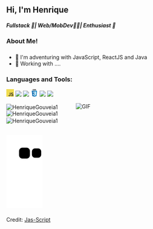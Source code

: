 ## Hi, I'm Henrique

##### Fullstack 🔋| Web/MobDev🏿🤳| Enthusiast 👾

### About Me!

##### 
* 🤖 I'm adventuring with JavaScript, ReactJS and Java
* 🚀 Working with ....
##### 


### Languages and Tools:

<code><img height="20" src="https://raw.githubusercontent.com/github/explore/80688e429a7d4ef2fca1e82350fe8e3517d3494d/topics/javascript/javascript.png"></code>
<code><img height="20" src="https://upload.wikimedia.org/wikipedia/commons/thumb/a/a7/React-icon.svg/1280px-React-icon.svg.png"></code>
<code><img height="20" src="https://image.flaticon.com/icons/png/512/919/919827.png"></code>
<code><img height="20" src="https://raw.githubusercontent.com/github/explore/6c6508f34230f0ac0d49e847a326429eefbfc030/topics/css/css.png"></code>
<code><img height="20" src="https://img.olhardigital.com.br/wp-content/uploads/2015/05/20150520181625.jpg"></code>
<code><img height="20" src="https://gilsonpaulo.com.br/media/nodew.jpg"></code>


<img align="right" alt="GIF" width="320" height="900"  src="https://i.pinimg.com/originals/d8/aa/53/d8aa532214d5b380b9984f3c00ebbd81.png">

<img align="center" width=500 src="https://github-readme-stats.vercel.app/api/top-langs/?username=HenriqueGouveia1&count_private=true&theme=radical" alt="HenriqueGouveia1" >

<img src="https://github-readme-stats.vercel.app/api?username=HenriqueGouveia1&show_icons=true&hide_border=true&count_private=true&theme=shades-of-purple&icon_color=fad000" alt="HenriqueGouveia1">
<img align="center" src="https://github-readme-streak-stats.herokuapp.com/?user=HenriqueGouveia1&count_private=true&theme=radical" alt="HenriqueGouveia1">

![Snake animation](https://github.com/rafaballerini/rafaballerini/blob/output/github-contribution-grid-snake.svg)
----
Credit: [Jas-Script](https://github.com/Jas-Script)
